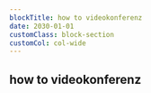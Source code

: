 ```yaml
---
blockTitle: how to videokonferenz
date: 2030-01-01
customClass: block-section
customCol: col-wide
---
```

## how to videokonferenz
